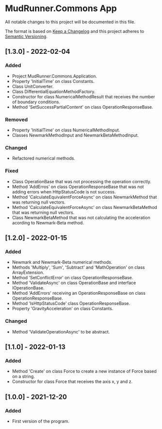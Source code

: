 # MudRunner.Commons App
All notable changes to this project will be documented in this file.

The format is based on [Keep a Changelog](http://keepachangelog.com/en/1.0.0/)
and this project adheres to [Semantic Versioning](http://semver.org/spec/v2.0.0.html).

## [1.3.0] - 2022-02-04
### Added
 - Project MudRunner.Commons.Application.
 - Property 'InitialTime' on class Constants.
 - Class UnitConverter.
 - Class DifferentialEquationMethodFactory.
 - Constructor for class NumericalMethodResult that receives the number of boundary conditions.
 - Method 'SetSuccessPartialContent' on class OperationResponseBase.
### Removed
 - Property 'InitialTime' on class NumericalMethodInput.
 - Classes NewmarkMethodInput and NewmarkBetaMethodInput.
### Changed
 - Refactored numerical methods.
### Fixed
 - Class OperationBase that was not processing the operation correctly.
 - Method 'AddErros' on class OperationResponseBase that was not adding errors when HttpStatusCode is not success.
 - Method 'CalculateEquivalentForceAsync' on class NewmarkMethod that was returning null vectors.
 - Method 'CalculateEquivalentForceAsync' on class NewmarkBetaMethod that was returning null vectors.
 - Class NewmarkBetaMethod that was not calculating the acceleration acording to Newmark-Beta method.

## [1.2.0] - 2022-01-15
### Added
 - Newmark and Newmark-Beta numerical methods.
 - Methods 'Multiply', 'Sum', 'Subtract' and 'MathOperation' on class ArrayExtension.
 - Method 'SetConflictError' on class OperationResponseBase.
 - Method 'ValidateAsync' on class OperationBase and interface IOperationBase.
 - Method 'AddErrors' receiving an OperationResponseBase on class OperationResponseBase.
 - Method 'IsHttpStatusCode' class OperationResponseBase.
 - Property 'GravityAcceleration' on class Constants.
### Changed
 - Method 'ValidateOperationAsync' to be abstract.

## [1.1.0] - 2022-01-13
### Added
 - Method 'Create' on class Force to create a new instance of Force based on a string.
 - Constructor for class Force that receives the axis x, y and z.

## [1.0.0] - 2021-12-20
### Added
 - First version of the program.